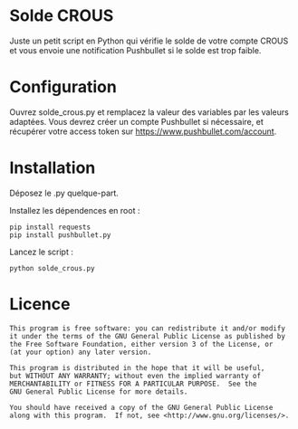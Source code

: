# Solde CROUS

Juste un petit script en Python qui vérifie le solde de votre compte CROUS et 
vous envoie une notification Pushbullet si le solde est trop faible.

# Configuration

Ouvrez solde_crous.py et remplacez la valeur des variables par les valeurs
adaptées. Vous devrez créer un compte Pushbullet si nécessaire, et récupérer
votre access token sur https://www.pushbullet.com/account.

# Installation

Déposez le .py quelque-part.  

Installez les dépendences en root :

	pip install requests
	pip install pushbullet.py

Lancez le script :

	python solde_crous.py

# Licence

	This program is free software: you can redistribute it and/or modify
	it under the terms of the GNU General Public License as published by
	the Free Software Foundation, either version 3 of the License, or
	(at your option) any later version.

	This program is distributed in the hope that it will be useful,
	but WITHOUT ANY WARRANTY; without even the implied warranty of
	MERCHANTABILITY or FITNESS FOR A PARTICULAR PURPOSE.  See the
	GNU General Public License for more details.

	You should have received a copy of the GNU General Public License
	along with this program.  If not, see <http://www.gnu.org/licenses/>.
